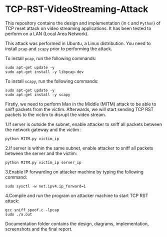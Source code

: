# TCP-RST-VideoStreaming-Attack

This repository contains the design and implementation (in ``C`` and ``Python``) of TCP reset attack on video streaming applications. It has been tested to perform on a LAN (Local Area Network).

This attack was performed in Ubuntu, a Linux distribution.  You need to install ``pcap`` and ``scapy`` prior to performing the attack. 

To install ``pcap``, run the following commands:

```
sudo apt-get update -y 
sudo apt-get install -y libpcap-dev
 ```
 
 To install ``scapy``, run the following commands:
 
 ```
 sudo apt-get update -y
 sudo apt-get install -y scapy
 ```

Firstly, we need to perform Man in the Middle (MITM) attack to be able to sniff packets from the victim. Afterwards, we will start sending TCP RST packets to the victim to disrupt the video stream.

1.If server is outside the subnet, enable attacker to sniff all packets between the network gateway and the victim : 

```
python MITM.py victim_ip
```

2.If server is within the same subnet, enable attacker to sniff all packets between the server and the victim: 

```
python MITM.py victim_ip server_ip
```

3.Enable IP forwarding on attacker machine by typing the following command: 

```
sudo sysctl -w net.ipv4.ip_forward=1
```

4.Compile and run the program on attacker machine to start TCP RST attack:

```
gcc sniff_spoof.c -lpcap
sudo ./a.out
```

Documentation folder contains the design, diagrams, implementation, screenshots and the final report.